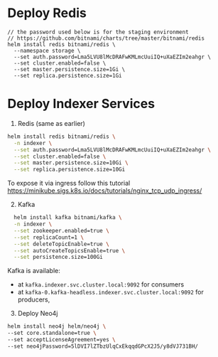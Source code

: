 Deploy Redis
===
```
// the password used below is for the staging environment
// https://github.com/bitnami/charts/tree/master/bitnami/redis
helm install redis bitnami/redis \
  --namespace storage \
  --set auth.password=Lma5LVU8lMcDRAFwKMLmcUuiIQ+uXaEZIm2eahgr \
  --set cluster.enabled=false \
  --set master.persistence.size=1Gi \
  --set replica.persistence.size=1Gi
```


Deploy Indexer Services
===
1. Redis (same as earlier)

```bash
helm install redis bitnami/redis \
  -n indexer \
  --set auth.password=Lma5LVU8lMcDRAFwKMLmcUuiIQ+uXaEZIm2eahgr \
  --set cluster.enabled=false \
  --set master.persistence.size=10Gi \
  --set replica.persistence.size=10Gi
```

To expose it via ingress follow this tutorial https://minikube.sigs.k8s.io/docs/tutorials/nginx_tcp_udp_ingress/


2. Kafka

  ```bash
    helm install kafka bitnami/kafka \
    -n indexer \
    --set zookeeper.enabled=true \
    --set replicaCount=1 \
    --set deleteTopicEnable=true \
    --set autoCreateTopicsEnable=true \
    --set persistence.size=100Gi
  ```

  Kafka is available:
  - at `kafka.indexer.svc.cluster.local:9092` for consumers
  - at `kafka-0.kafka-headless.indexer.svc.cluster.local:9092` for producers,

3. Deploy Neo4j

  ```bash
  helm install neo4j helm/neo4j \
  --set core.standalone=true \
  --set acceptLicenseAgreement=yes \
  --set neo4jPassword=5lDVI7lZTbzUlqCxEkqqdGPcX2J5/y8dVJ731BH/

  ```
